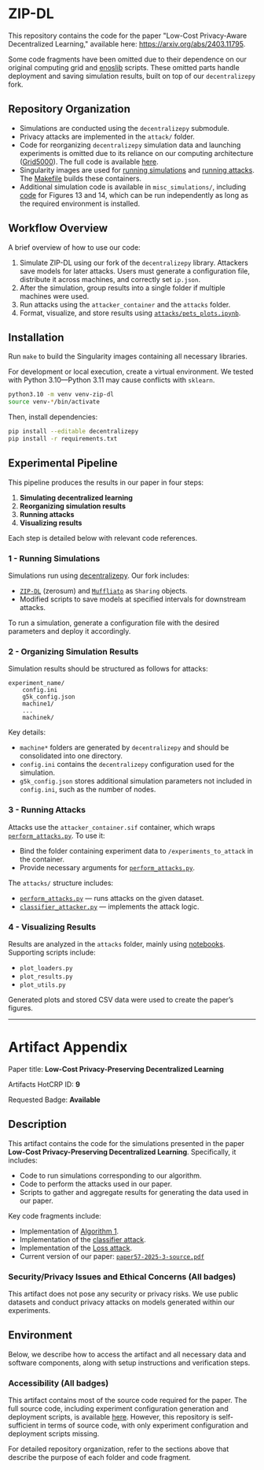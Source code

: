 # ZIP-DL

This repository contains the code for the paper "Low-Cost Privacy-Aware Decentralized Learning," available here: https://arxiv.org/abs/2403.11795.

Some code fragments have been omitted due to their dependence on our original computing grid and [enoslib](https://discovery.gitlabpages.inria.fr/enoslib/) scripts. These omitted parts handle deployment and saving simulation results, built on top of our `decentralizepy` fork.

## Repository Organization
* Simulations are conducted using the `decentralizepy` submodule.
* Privacy attacks are implemented in the `attack/` folder.
* Code for reorganizing `decentralizepy` simulation data and launching experiments is omitted due to its reliance on our computing architecture ([Grid5000](https://www.grid5000.fr/w/Grid5000:Home)). The full code is available [here](https://gitlab.inria.fr/dilereve/decentralizepy_grid5000).
* Singularity images are used for [running simulations](compute_container.def) and [running attacks](attacker_container.def). The [Makefile](Makefile) builds these containers.
* Additional simulation code is available in `misc_simulations/`, including [code](misc_simulations/assumption_noisy_gradient.py) for Figures 13 and 14, which can be run independently as long as the required environment is installed.

## Workflow Overview
A brief overview of how to use our code:
1. Simulate ZIP-DL using our fork of the `decentralizepy` library. Attackers save models for later attacks. Users must generate a configuration file, distribute it across machines, and correctly set `ip.json`.
2. After the simulation, group results into a single folder if multiple machines were used.
3. Run attacks using the `attacker_container` and the `attacks` folder.
4. Format, visualize, and store results using [`attacks/pets_plots.ipynb`](attacks/pets_plots.ipynb).

## Installation
Run `make` to build the Singularity images containing all necessary libraries.

For development or local execution, create a virtual environment. We tested with Python 3.10—Python 3.11 may cause conflicts with `sklearn`.

```sh
python3.10 -m venv venv-zip-dl
source venv-*/bin/activate
```

Then, install dependencies:

```sh
pip install --editable decentralizepy
pip install -r requirements.txt
```

## Experimental Pipeline
This pipeline produces the results in our paper in four steps:
1. **Simulating decentralized learning**
2. **Reorganizing simulation results**
3. **Running attacks**
4. **Visualizing results**

Each step is detailed below with relevant code references.

### 1 - Running Simulations
Simulations run using [decentralizepy](https://github.com/sacs-epfl/decentralizepy). Our fork includes:
* [`ZIP-DL`](decentralizepy/src/decentralizepy/sharing/ZeroSumSharing.py) (zerosum) and [`Muffliato`](decentralizepy/src/decentralizepy/sharing/Muffliato.py) as `Sharing` objects.
* Modified scripts to save models at specified intervals for downstream attacks.

To run a simulation, generate a configuration file with the desired parameters and deploy it accordingly.

### 2 - Organizing Simulation Results
Simulation results should be structured as follows for attacks:
```
experiment_name/
    config.ini
    g5k_config.json
    machine1/
    ...
    machinek/
```
Key details:
* `machine*` folders are generated by `decentralizepy` and should be consolidated into one directory.
* `config.ini` contains the `decentralizepy` configuration used for the simulation.
* `g5k_config.json` stores additional simulation parameters not included in `config.ini`, such as the number of nodes.

### 3 - Running Attacks
Attacks use the `attacker_container.sif` container, which wraps [`perform_attacks.py`](attacks/perform_attacks.py). To use it:
* Bind the folder containing experiment data to `/experiments_to_attack` in the container.
* Provide necessary arguments for [`perform_attacks.py`](attacks/perform_attacks.py).

The `attacks/` structure includes:
* [`perform_attacks.py`](attacks/perform_attacks.py) — runs attacks on the given dataset.
* [`classifier_attacker.py`](attacks/classifier_attacker.py) — implements the attack logic.

### 4 - Visualizing Results
Results are analyzed in the `attacks` folder, mainly using [notebooks](attacks/pets_plots.ipynb). Supporting scripts include:
* `plot_loaders.py`
* `plot_results.py`
* `plot_utils.py`

Generated plots and stored CSV data were used to create the paper’s figures.

---

# Artifact Appendix

Paper title: **Low-Cost Privacy-Preserving Decentralized Learning**

Artifacts HotCRP ID: **9**

Requested Badge: **Available**

## Description
This artifact contains the code for the simulations presented in the paper **Low-Cost Privacy-Preserving Decentralized Learning**. Specifically, it includes:
* Code to run simulations corresponding to our algorithm.
* Code to perform the attacks used in our paper.
* Scripts to gather and aggregate results for generating the data used in our paper.

Key code fragments include:
* Implementation of [Algorithm 1](https://github.com/dimiarbre/decentralizepy/blob/082f945/src/decentralizepy/sharing/ZeroSumSharing.py#L16).
* Implementation of the [classifier attack](https://github.com/dimiarbre/ZIP-DL/blob/main/attacks/classifier_attacker.py#L583).
* Implementation of the [Loss attack](https://github.com/dimiarbre/ZIP-DL/blob/main/attacks/threshold_attacker.py#L44).
* Current version of our paper: [`paper57-2025-3-source.pdf`](paper57-2025-3-source.pdf)

### Security/Privacy Issues and Ethical Concerns (All badges)
This artifact does not pose any security or privacy risks. We use public datasets and conduct privacy attacks on models generated within our experiments.

## Environment
Below, we describe how to access the artifact and all necessary data and software components, along with setup instructions and verification steps.

### Accessibility (All badges)
This artifact contains most of the source code required for the paper. The full source code, including experiment configuration generation and deployment scripts, is available [here](https://gitlab.inria.fr/dilereve/decentralizepy_grid5000/-/tree/Popets_revision?ref_type=tags). However, this repository is self-sufficient in terms of source code, with only experiment configuration and deployment scripts missing.

For detailed repository organization, refer to the sections above that describe the purpose of each folder and code fragment.

